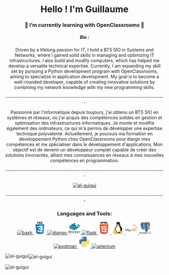 <h1 align="center">Hello ! I'm Guillaume</h1>
<h3 align="center">🌱 I’m currently learning with OpenClassrooms 🌱</h3>
<h5 align="center">Bio :</h5>
<p align="center"> 
Driven by a lifelong passion for IT, I hold a BTS SIO in Systems and Networks, where I gained solid skills in managing and optimizing IT infrastructures. I also build and modify computers, which has helped me develop a versatile technical expertise. Currently, I am expanding my skill set by pursuing a Python development program with OpenClassrooms, aiming to specialize in application development. My goal is to become a well-rounded developer, capable of creating innovative solutions by combining my network knowledge with my new programming skills. </p>
<p align="center"> ------------------------------------------------------------------------------- </p>
<p align="center"> 
Passionné par l'informatique depuis toujours, j'ai obtenu un BTS SIO en systèmes et réseaux, où j'ai acquis des compétences solides en gestion et optimisation des infrastructures informatiques. Je monte et modifie également des ordinateurs, ce qui m'a permis de développer une expertise technique polyvalente. Actuellement, je poursuis ma formation en développement Python chez OpenClassrooms pour élargir mes compétences et me spécialiser dans le développement d'applications. Mon objectif est de devenir un développeur complet capable de créer des solutions innovantes, alliant mes connaissances en réseaux à mes nouvelles compétences en programmation.
</p>
<p align="center"> ------------------------------------------------------------------------------- </p>

<p align="center"> <a href="https://github.com/ryo-ma/github-profile-trophy"><img src="https://github-profile-trophy.vercel.app/?username=el-guigui" alt="el-guigui" /></a> </p>

<p align="center"> ------------------------------------------------------------------------------- </p>

<p align="left">
</p>

<h3 align="center">Languages and Tools:</h3>
<p align="center"> <a href="https://www.gnu.org/software/bash/" target="_blank" rel="noreferrer"> <img src="https://www.vectorlogo.zone/logos/gnu_bash/gnu_bash-icon.svg" alt="bash" width="40" height="40"/> </a> <a href="https://www.w3schools.com/css/" target="_blank" rel="noreferrer"> <img src="https://raw.githubusercontent.com/devicons/devicon/master/icons/css3/css3-original-wordmark.svg" alt="css3" width="40" height="40"/> </a> <a href="https://www.djangoproject.com/" target="_blank" rel="noreferrer"> <img src="https://cdn.worldvectorlogo.com/logos/django.svg" alt="django" width="40" height="40"/> </a> <a href="https://www.docker.com/" target="_blank" rel="noreferrer"> <img src="https://raw.githubusercontent.com/devicons/devicon/master/icons/docker/docker-original-wordmark.svg" alt="docker" width="40" height="40"/> </a> <a href="https://flask.palletsprojects.com/" target="_blank" rel="noreferrer"> <img src="https://www.vectorlogo.zone/logos/pocoo_flask/pocoo_flask-icon.svg" alt="flask" width="40" height="40"/> </a> <a href="https://www.w3.org/html/" target="_blank" rel="noreferrer"> <img src="https://raw.githubusercontent.com/devicons/devicon/master/icons/html5/html5-original-wordmark.svg" alt="html5" width="40" height="40"/> </a> <a href="https://www.linux.org/" target="_blank" rel="noreferrer"> <img src="https://raw.githubusercontent.com/devicons/devicon/master/icons/linux/linux-original.svg" alt="linux" width="40" height="40"/> </a> <a href="https://www.mysql.com/" target="_blank" rel="noreferrer"> <img src="https://raw.githubusercontent.com/devicons/devicon/master/icons/mysql/mysql-original-wordmark.svg" alt="mysql" width="40" height="40"/> </a> <a href="https://www.postgresql.org" target="_blank" rel="noreferrer"> <img src="https://raw.githubusercontent.com/devicons/devicon/master/icons/postgresql/postgresql-original-wordmark.svg" alt="postgresql" width="40" height="40"/> </a> <a href="https://postman.com" target="_blank" rel="noreferrer"> <img src="https://www.vectorlogo.zone/logos/getpostman/getpostman-icon.svg" alt="postman" width="40" height="40"/> </a> <a href="https://www.python.org" target="_blank" rel="noreferrer"> <img src="https://raw.githubusercontent.com/devicons/devicon/master/icons/python/python-original.svg" alt="python" width="40" height="40"/> </a> <a href="https://www.selenium.dev" target="_blank" rel="noreferrer"> <img src="https://raw.githubusercontent.com/detain/svg-logos/780f25886640cef088af994181646db2f6b1a3f8/svg/selenium-logo.svg" alt="selenium" width="40" height="40"/> </a> </p>



<p><img align="left" src="https://github-readme-stats.vercel.app/api/top-langs?username=el-guigui&show_icons=true&locale=en&layout=compact" alt="el-guigui" /></p>

<p><img align="center" src="https://github-readme-stats.vercel.app/api?username=el-guigui&show_icons=true&locale=en" alt="el-guigui" /></p>

<p><img align="center" src="https://github-readme-streak-stats.herokuapp.com/?user=el-guigui&" alt="el-guigui" /></p>
